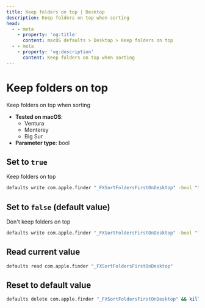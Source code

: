 ```yaml
---
title: Keep folders on top | Desktop
description: Keep folders on top when sorting
head:
  - - meta
    - property: 'og:title'
      content: macOS defaults > Desktop > Keep folders on top
  - - meta
    - property: 'og:description'
      content: Keep folders on top when sorting
---
```


# Keep folders on top

Keep folders on top when sorting

<!-- break lists -->

- **Tested on macOS**:
  - Ventura
  - Monterey
  - Big Sur
- **Parameter type**: bool

## Set to `true`

Keep folders on top

```bash
defaults write com.apple.finder "_FXSortFoldersFirstOnDesktop" -bool "true" && killall Finder
```

## Set to `false` (default value)

Don't keep folders on top

```bash
defaults write com.apple.finder "_FXSortFoldersFirstOnDesktop" -bool "false" && killall Finder
```

## Read current value

```bash
defaults read com.apple.finder "_FXSortFoldersFirstOnDesktop"
```

## Reset to default value

```bash
defaults delete com.apple.finder "_FXSortFoldersFirstOnDesktop" && killall Finder
```
